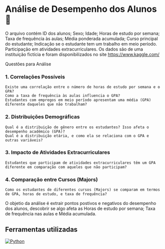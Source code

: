 # Análise de Desempenho dos Alunos 📖

O arquivo contém ID dos alunos; Sexo; Idade;  Horas de estudo por semana; Taxa de frequência às aulas; Média ponderada acumulada; Curso principal do estudante; Indicação se o estudante tem um trabalho em meio período.
Participação em atividades extracurriculares. Os dados são de uma instituição fictícia e foram disponibilizados no site https://www.kaggle.com/

Questões para Análise
### 1. Correlações Possíveis
    Existe uma correlação entre o número de horas de estudo por semana e o GPA?
    Como a taxa de frequência às aulas influencia o GPA?
    Estudantes com empregos em meio período apresentam uma média (GPA) diferente daqueles que não trabalham?
### 2. Distribuições Demográficas
    Qual é a distribuição de gênero entre os estudantes? Isso afeta o desempenho acadêmico (GPA)?
    Qual é a distribuição etária, e como ela se relaciona com o GPA e outras variáveis?
### 3. Impacto de Atividades Extracurriculares
    Estudantes que participam de atividades extracurriculares têm um GPA diferente em comparação com aqueles que não participam?
### 4. Comparação entre Cursos (Majors)
    Como os estudantes de diferentes cursos (Majors) se comparam em termos de GPA, horas de estudo, e taxa de frequência?

O objetio da análise é extrair pontos postivos e negativos do desempenho dos alunos, descobrir se algo afeta as Horas de estudo por semana; Taxa de frequência nas aulas e Média acumulada.

## Ferramentas utilizadas
[![Python](https://img.shields.io/badge/Python-14354C?style=for-the-badge&logo=python&logoColor=white)]()


